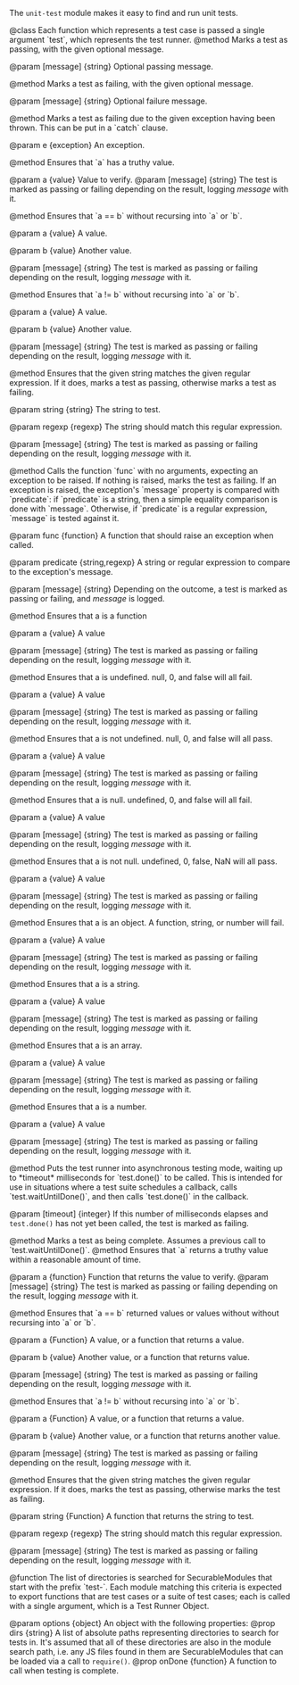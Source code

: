<!-- contributed by Atul Varma [atul@mozilla.com]  -->
<!-- edited by Noelle Murata [fiveinchpixie@gmail.com]  -->
<!-- edited by Shane Tomlinson[stomlinson@mozilla.com] -->

The `unit-test` module makes it easy to find and run unit tests.

<api name="test">
@class
Each function which represents a test case is passed a single argument
`test`, which represents the test runner.

<api name="pass">
@method
  Marks a test as passing, with the given optional message.

@param [message] {string}
  Optional passing message.
</api>


<api name="fail">
@method
  Marks a test as failing, with the given optional message.

@param [message] {string}
  Optional failure message.
</api>


<api name="exception">
@method
  Marks a test as failing due to the given exception having been thrown.
  This can be put in a `catch` clause.

@param e {exception}
  An exception.
</api>

<api name="assert">
@method
  Ensures that `a` has a truthy value.

@param a {value}
  Value to verify.
@param [message] {string}
  The test is marked as passing or failing depending on the result, logging
  *message* with it.
</api>


<api name="assertEqual">
@method
  Ensures that `a == b` without recursing into `a` or `b`.

@param a {value}
  A value.

@param b {value}
  Another value.

@param [message] {string}
  The test is marked as passing or failing depending on the result, logging
  *message* with it.
</api>

<api name="assertNotEqual">
@method
  Ensures that `a != b` without recursing into `a` or `b`.

@param a {value}
  A value.

@param b {value}
  Another value.

@param [message] {string}
  The test is marked as passing or failing depending on the result, logging
  *message* with it.
</api>


<api name="assertMatches">
@method
  Ensures that the given string matches the given regular expression.
  If it does, marks a test as passing, otherwise marks a test as
  failing.

@param string {string}
  The string to test.

@param regexp {regexp}
  The string should match this regular expression.

@param [message] {string}
  The test is marked as passing or failing depending on the result, logging
  *message* with it.
</api>


<api name="assertRaises">
@method
  Calls the function `func` with no arguments, expecting an exception
  to be raised. If nothing is raised, marks the test as failing. If an
  exception is raised, the exception's `message` property is
  compared with `predicate`: if `predicate` is a string, then a
  simple equality comparison is done with `message`. Otherwise,
  if `predicate` is a regular expression, `message` is tested
  against it.

@param func {function}
  A function that should raise an exception when called.

@param predicate {string,regexp}
  A string or regular expression to compare to the exception's message.

@param [message] {string}
  Depending on the outcome, a test is marked as passing or failing, and
  *message* is logged.
</api>


<api name="assertFunction">
@method
  Ensures that a is a function

@param a {value}
  A value

@param [message] {string}
  The test is marked as passing or failing depending on the result, logging
  *message* with it.
  
</api>  


<api name="assertUndefined">
@method
  Ensures that a is undefined.  null, 0, and false will all fail.

@param a {value}
  A value

@param [message] {string}
  The test is marked as passing or failing depending on the result, logging
  *message* with it.
  
</api>  


<api name="assertNotUndefined">
@method
  Ensures that a is not undefined.  null, 0, and false will all pass.

@param a {value}
  A value

@param [message] {string}
  The test is marked as passing or failing depending on the result, logging
  *message* with it.
  
</api>  


<api name="assertNull">
@method
  Ensures that a is null.  undefined, 0, and false will all fail.

@param a {value}
  A value

@param [message] {string}
  The test is marked as passing or failing depending on the result, logging
  *message* with it.
  
</api>  


<api name="assertNotNull">
@method
  Ensures that a is not null.  undefined, 0, false, NaN will all pass.

@param a {value}
  A value

@param [message] {string}
  The test is marked as passing or failing depending on the result, logging
  *message* with it.
  
</api>  


<api name="assertObject">
@method
  Ensures that a is an object.  A function, string, or number will fail.

@param a {value}
  A value

@param [message] {string}
  The test is marked as passing or failing depending on the result, logging
  *message* with it.
  
</api>  


<api name="assertString">
@method
  Ensures that a is a string.

@param a {value}
  A value

@param [message] {string}
  The test is marked as passing or failing depending on the result, logging
  *message* with it.
  
</api>  


<api name="assertArray">
@method
  Ensures that a is an array.

@param a {value}
  A value

@param [message] {string}
  The test is marked as passing or failing depending on the result, logging
  *message* with it.
  
</api>  


<api name="assertNumber">
@method
  Ensures that a is a number.

@param a {value}
  A value

@param [message] {string}
  The test is marked as passing or failing depending on the result, logging
  *message* with it.
  
</api>  


<api name="waitUntilDone">
@method
  Puts the test runner into asynchronous testing mode, waiting up to
  *timeout* milliseconds for `test.done()` to be called.  This
  is intended for use in situations where a test suite schedules a
  callback, calls `test.waitUntilDone()`, and then calls
  `test.done()` in the callback.

@param [timeout] {integer}
  If this number of milliseconds elapses and `test.done()` has not yet been
  called, the test is marked as failing.
</api>


<api name="done">
@method
  Marks a test as being complete.  Assumes a previous call to
  `test.waitUntilDone()`.
</api>

</api>


<api name="waitUntil">
@method
  Ensures that `a` returns a truthy value within a reasonable amount of time.

@param a {function}
  Function that returns the value to verify.
@param [message] {string}
  The test is marked as passing or failing depending on the result, logging
  *message* with it.
</api>


<api name="waitUntilEqual">
@method
  Ensures that `a == b` returned values or values without without recursing
  into `a` or `b`.

@param a {Function}
  A value, or a function that returns a value.

@param b {value}
  Another value, or a function that returns value.

@param [message] {string}
  The test is marked as passing or failing depending on the result, logging
  *message* with it.
</api>

<api name="waitUntilNotEqual">
@method
  Ensures that `a != b` without recursing into `a` or `b`.

@param a {Function}
  A value, or a function that returns a value.

@param b {value}
  Another value, or a function that returns another value.

@param [message] {string}
  The test is marked as passing or failing depending on the result, logging
  *message* with it.
</api>


<api name="waitUntilMatches">
@method
  Ensures that the given string matches the given regular expression.
  If it does, marks the test as passing, otherwise marks the test as
  failing.

@param string {Function}
  A function that returns the string to test.

@param regexp {regexp}
  The string should match this regular expression.

@param [message] {string}
  The test is marked as passing or failing depending on the result, logging
  *message* with it.
</api>



<api name="findAndRunTests">
@function
  The list of directories is searched for SecurableModules that start
  with the prefix `test-`.  Each module matching this criteria is
  expected to export functions that are test cases or a suite of test
  cases; each is called with a single argument, which is a Test Runner
  Object.

@param options {object}
  An object with the following properties:
  @prop dirs {string}
    A list of absolute paths representing directories to search
    for tests in.  It's assumed that all of these directories are also
    in the module search path, i.e. any JS files found in them are
    SecurableModules that can be loaded via a call to
    `require()`.
  @prop onDone {function}
    A function to call when testing is complete.
</api>
